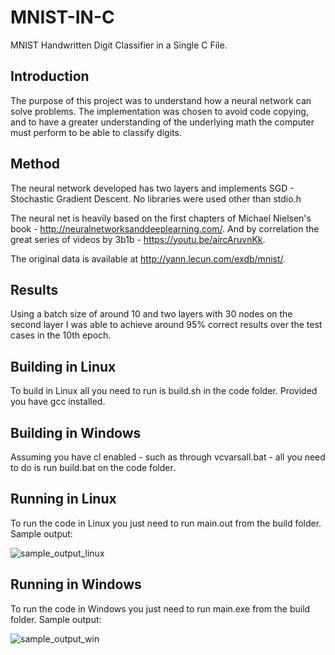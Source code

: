 # MNIST-IN-C
MNIST Handwritten Digit Classifier in a Single C File.

## Introduction

The purpose of this project was to understand how a neural network
can solve problems. The implementation was chosen to avoid code
copying, and to have a greater understanding of the underlying math
the computer must perform to be able to classify digits.

## Method

The neural network developed has two layers and 
implements SGD - Stochastic Gradient Descent. 
No libraries were used other than stdio.h

The neural net is heavily based on the first chapters of Michael Nielsen's book - 
http://neuralnetworksanddeeplearning.com/. And by correlation the 
great series of videos by 3b1b - https://youtu.be/aircAruvnKk.

The original data is available at http://yann.lecun.com/exdb/mnist/. 

## Results

Using a batch size of around 10 and two layers with 30 nodes on the second layer
I was able to achieve around 95% correct results over the test cases in the 10th
epoch.

## Building in Linux

To build in Linux all you need to run is build.sh in the code folder.
Provided you have gcc installed. 

## Building in Windows

Assuming you have cl enabled - such as through vcvarsall.bat - all you need to do
is run build.bat on the code folder.

## Running in Linux

To run the code in Linux you just need to run main.out from the build folder. Sample output: 

![sample_output_linux](https://user-images.githubusercontent.com/47281204/156784612-f9389b3b-efc3-41aa-9613-9bb4b9a26436.png)

## Running in Windows

To run the code in Windows you just need to run main.exe from the build folder. Sample output:

![sample_output_win](https://user-images.githubusercontent.com/47281204/156784778-34f0dbc9-3235-4c17-93d8-552b454bcb3c.png)
